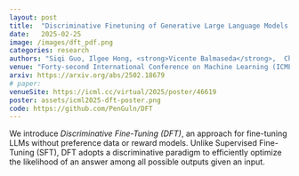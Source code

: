 ```yaml
---
layout: post
title:  "Discriminative Finetuning of Generative Large Language Models without Reward Models and Preference Data"
date:   2025-02-25
image: /images/dft_pdf.png
categories: research
authors: "Siqi Guo, Ilgee Hong, <strong>Vicente Balmaseda</strong>,  Changlong Yu, Liang Qiu, Xin Liu, Haoming Jiang, Tuo Zhao, Tianbao Yang"
venue: "Forty-second International Conference on Machine Learning (ICML 2025)"
arxiv: https://arxiv.org/abs/2502.18679
# paper:
venueSite: https://icml.cc/virtual/2025/poster/46619
poster: assets/icml2025-dft-poster.png
code: https://github.com/PenGuln/DFT
---
```

We introduce *Discriminative Fine-Tuning (DFT)*, an approach for fine-tuning LLMs without preference data or reward models. Unlike Supervised Fine-Tuning (SFT), DFT adopts a discriminative paradigm to efficiently optimize the likelihood of an answer among all possible outputs given an input.
